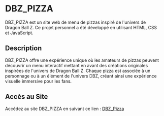 # DBZ_PIZZA
DBZ_PIZZA est un site web de menu de pizzas inspiré de l'univers de Dragon Ball Z. Ce projet personnel a été développé en utilisant HTML, CSS et JavaScript.

## Description
DBZ_PIZZA offre une expérience unique où les amateurs de pizzas peuvent découvrir un menu interactif mettant en avant des créations originales inspirées de l'univers de Dragon Ball Z. Chaque pizza est associée à un personnage ou à un élément de l'univers DBZ, créant ainsi une expérience visuelle immersive pour les fans.

## Accès au Site
Accédez au site DBZ_PIZZA en suivant ce lien : [DBZ_Pizza](https://dbz-pizza.vercel.app/)
